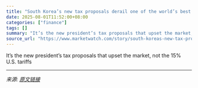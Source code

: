 ```yaml
---
title: "South Korea’s new tax proposals derail one of the world’s best performing stock markets of 2025."
date: 2025-08-01T11:52:00+08:00
categories: ["finance"]
tags: []
summary: "It’s the new president’s tax proposals that upset the market, not the 15% U.S. tariffs"
source_url: "https://www.marketwatch.com/story/south-koreas-new-tax-proposals-derail-one-of-the-worlds-best-performing-stock-markets-of-2025-9432538d?mod=mw_rss_topstories"
---
```


It’s the new president’s tax proposals that upset the market, not the 15% U.S. tariffs

---

*来源: [原文链接](https://www.marketwatch.com/story/south-koreas-new-tax-proposals-derail-one-of-the-worlds-best-performing-stock-markets-of-2025-9432538d?mod=mw_rss_topstories)*

